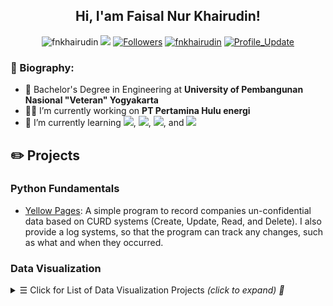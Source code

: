 <h2 align="center">
    </a> Hi, I'am Faisal Nur Khairudin!
</h2>

<p align="center"> 
    <img src="https://komarev.com/ghpvc/?username=fnkhairudin" alt="fnkhairudin"/>
    <a href="https://github.com/fnkhairudin/fnkhairudin/pulse" alt="Activity"><img src="https://img.shields.io/github/commit-activity/m/fnkhairudin/fnkhairudin" /></a>
    <a href="https://github.com/fnkhairudin?tab=followers"><img alt="Followers" src="https://img.shields.io/github/followers/fnkhairudin?color=4C1&logo=github"></a>
    <a href="https://github.com/fnkhairudin" target="_blank"><img alt="fnkhairudin" src="https://badges.pufler.dev/visits/fnkhairudin/fnkhairudin?logo=GitHub&label=visits&color=success&logoColor=white&style=flat-square"/></a>
    <a href="https://github.com/fnkhairudin/fnkhairudin" target="_blank"><img alt="Profile_Update" src="https://img.shields.io/github/last-commit/fnkhairudin/fnkhairudin?label=Profile%20update&style=fflat-square"></a>
</p>

<h3 align="left">🚀 Biography:</h3>

- 🏢 Bachelor's Degree in Engineering at **University of Pembangunan Nasional "Veteran" Yogyakarta**
- 👨‍💻 I’m currently working on **PT Pertamina Hulu energi**
- 🌱 I’m currently learning <img src="https://img.shields.io/badge/Deep%20Learning-%2303afff">, <img src="https://img.shields.io/badge/NLP-%23fce062">, <img src="https://img.shields.io/badge/LLMs-9547fc">, and <img src="https://img.shields.io/badge/MLOps-%2358fc8a">


## ✏️ Projects

### Python Fundamentals
- [Yellow Pages](https://github.com/fnkhairudin/YellowPages): A simple program to record companies un-confidential data based on CURD systems (Create, Update, Read, and Delete). I also provide a log systems, so that the program can track any changes, such as what and when they occurred.

### Data Visualization
<details>
<summary><samp>&#9776;</samp> Click for List of Data Visualization Projects <i>(click to expand) 🔗 </i> </summary>

|No|    Title   |   Description    |   Link   |
|--|-----------|-------------------|--------|
|1| Supermarket Customer Analysis | Design marketing strategies aimed at customer segmentation based on data analysis    |   [Supermarket Customer Analysis](https://github.com/fnkhairudin/Customer-Supermarket-Analysis)  |
|2| SEOR WATCH web-based application |    An application to **monitor Waterflood and Enhanced Oil Recovery (EOR) activities** both being implemented and to be implemented throughout **Pertamina Raya Indonesia** in real-time. The objectives of making this application include **reducing monitoring meetings** between Subholding, Regional, and Zone from 4x (8 weeks) to 1x (2 weeks) meeting in 1 year, workers are more efficient in **spending time on main work**, and **sharing information** on success stories, lessons learned, and ways out related to projects that are being or have been worked on |    Confidential Repository |

### Machine Learning
<details>
<summary><samp>&#9776;</samp> Click for List of Machine Learning Projects <i>(click to expand) 🔗 </i> </summary>

|No|    Title   |   Description |   Link    |
|--|-----------|-------------------|--------|
|1| Hotel Booking Cancellation Prediction | Machine learning model that can predict whether a hotel customer will cancel an order or not when they make reservation. Use **balanced accuracy** as an evaluation metric due to imbalance label and the importance of both positive and negative classes   |  [Hotel Booking Cancellation](https://github.com/fnkhairudin/Hotel-Booking-Demand) |
|2| Credit Card Clustering Customer Segmentation |    Machine learning model with the aim of knowing the hidden patterns of customer transaction behavior in order to facilitate the marketing team to provide the right promotional campaigns  |  [Credit Card Segmentation](https://github.com/PurwadhikaDev/BetaGroup_JC_DS_FT_Jogja_01_FinalProject) |
|3| Artificial Intelligence (AI) Job Roles Salary Prediction |    Create a machine learning model and deploy the model in streamlit for predicting AI job salary based on several features such as experience level, employment type, job position, job scope, etc    |   [Artificial Intelligence (AI) Job Roles Salary](https://github.com/fnkhairudin/Data-Scientist-Salary-Prediction)   |
|4| Permeability of Reservoir Rock Prediction    |   Build a machine learning model for predicting permeability reservoir rock based on porosity and connate water saturation (Swc) and also deploy model in streamlit  | [Permeability of Reservoir Rock](https://github.com/fnkhairudin/Permeability-Reservoir-Rock-Prediction/tree/main)    |

## 🛠️ Skills

<p align="center">
    <a href="https://github.com/fnkhairudin?tab=repositories" target="_blank"><img alt="Code" src="https://img.shields.io/badge/-code-000000?style=flat-square&logo=Plex&logoColor=white"></a>
    <a target="_blank"><img alt="Python" src="https://img.shields.io/badge/Python-FFD43B?style=flat-square&logo=python&logoColor=darkgreen"></a>
    <a target="_blank"><img alt="Jupyter" src="https://img.shields.io/badge/Jupyter-F37626.svg?&style=flat-square&logo=Jupyter&logoColor=white"></a>
    <a target="_blank"><img alt="NumPy" src="https://img.shields.io/badge/Numpy-777BB4?style=flat-square&logo=numpy&logoColor=white"></a>
    <a target="_blank"><img alt="Pandas" src="https://img.shields.io/badge/Pandas-2C2D72?style=flat-square&logo=pandas&logoColor=white"></a>
    <a target="_blank"><img alt="Ploty" src="https://img.shields.io/badge/Plotly-%233F4F75?style=flat-square&logo=plotly&logoColor=white"></a>
    <a target="_blank"><img alt="ScikitLearn" src="https://img.shields.io/badge/scikit_learn-F7931E?style=flat-square&logo=scikit-learn&logoColor=white"></a>
    <a target="_blank"><img alt="MlFlow" src="https://img.shields.io/badge/mlflow-%23d9ead3.svg?style=for-the-badge&logo=numpy&logoColor=blue"></a>
    <a target="_blank"><img alt="SciPy" src="https://img.shields.io/badge/SciPy-%230C55A5?style=flat-square&logo=scipy&logoColor=white"></a>
    <a target="_blank"><img alt="MySQL" src="https://shields.io/badge/MySQL-lightgrey?logo=mysql&style=plastic&logoColor=white&labelColor=blue"></a>
    <a target="_blank"><img alt="PostgreSQL" src="https://img.shields.io/badge/postgresql-4169e1?style=for-the-badge&logo=postgresql&logoColor=white"></a>
    <a target="_blank"><img alt="Power BI" src="https://img.shields.io/badge/power_bi-F2C811?style=for-the-badge&logo=powerbi&logoColor=black"></a>
    <a target="_blank"><img alt="Git" src="https://img.shields.io/badge/git-%23F05033.svg?style=for-the-badge&logo=git&logoColor=white"></a>
</p>


## 📈 Stats

[![GitHub Streak](https://streak-stats.demolab.com/?user=DenverCoder1&theme=great-gatsby)](https://git.io/streak-stats)

## 🔗 Links

[![github](https://img.shields.io/badge/GitHub-000000?style=for-the-badge&logo=GitHub&logoColor=white)](https://github.com/fnkhairudin)
[![medium](https://img.shields.io/badge/medium-000000?style=for-the-badge&logo=medium&logoColor=white)](https://fnkhairudin.medium.com/)
[![gmail](https://img.shields.io/badge/Gmail-D14836?style=for-the-badge&logo=Gmail&logoColor=white)](mailto:fnkhairudin@gmail.com)